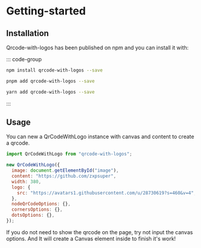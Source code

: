 # Getting-started

## Installation

Qrcode-with-logos has been published on npm and you can install it with:

::: code-group

```sh [npm]
npm install qrcode-with-logos --save
```

```sh [pnpm]
pnpm add qrcode-with-logos --save
```

```sh [yarn]
yarn add qrcode-with-logos --save
```

:::

## Usage

You can new a QrCodeWithLogo instance with canvas and content to create a qrcode.

```js
import QrCodeWithLogo from "qrcode-with-logos";

new QrCodeWithLogo({
  image: document.getElementById("image"),
  content: "https://github.com/zxpsuper",
  width: 380,
  logo: {
    src: "https://avatars1.githubusercontent.com/u/28730619?s=460&v=4",
  },
  nodeQrCodeOptions: {},
  cornersOptions: {},
  dotsOptions: {},
});
```

If you do not need to show the qrcode on the page, try not input the canvas options. And It will create a Canvas element inside to finish it's work!

<Tongji/>
